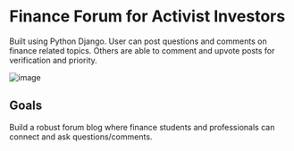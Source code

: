 # Finance Forum for Activist Investors
Built using Python Django. User can post questions and comments on finance related topics. Others are able to comment and upvote posts for verification and priority.


![image](https://user-images.githubusercontent.com/75659218/190843451-d2bd9775-7041-43a4-9c4a-ca5039c6d9e4.png)

## Goals
Build a robust forum blog where finance students and professionals can connect and ask questions/comments.
